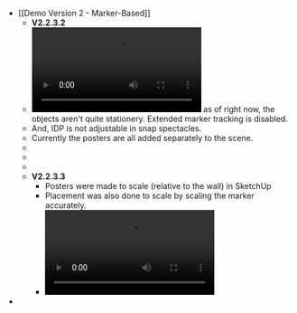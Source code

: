 - [[Demo Version 2 - Marker-Based]]
	- **V2.2.3.2**
	- ![Untitled.mp4](../assets/Untitled_1671443897623_0.mp4) as of right now, the objects aren't quite stationery. Extended marker tracking is disabled.
	- And, IDP is not adjustable in snap spectacles.
	- Currently the posters are all added separately to the scene.
	-
	-
	-
	- **V2.2.3.3**
		- Posters were made to scale (relative to the wall) in SketchUp
		- Placement was also done to scale by scaling the marker accurately.
		- ![IMG_5683.MOV](../assets/IMG_5683_1671445726434_0.MOV)
-